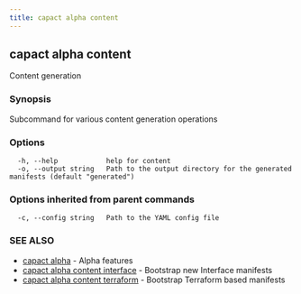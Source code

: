 ```yaml
---
title: capact alpha content
---
```


## capact alpha content

Content generation

### Synopsis

Subcommand for various content generation operations

### Options

```
  -h, --help            help for content
  -o, --output string   Path to the output directory for the generated manifests (default "generated")
```

### Options inherited from parent commands

```
  -c, --config string   Path to the YAML config file
```

### SEE ALSO

* [capact alpha](capact_alpha.md)	 - Alpha features
* [capact alpha content interface](capact_alpha_content_interface.md)	 - Bootstrap new Interface manifests
* [capact alpha content terraform](capact_alpha_content_terraform.md)	 - Bootstrap Terraform based manifests

